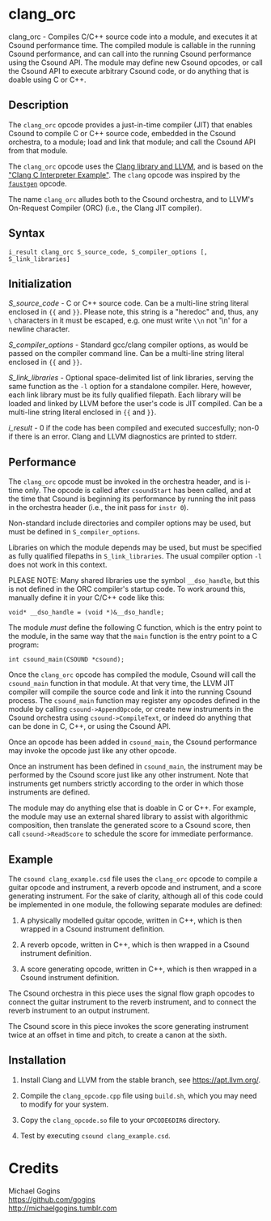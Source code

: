 # clang_orc

clang_orc - Compiles C/C++ source code into a module, and executes it at
Csound performance time. The compiled module is callable in the running Csound 
performance, and can call into the running Csound performance using the Csound 
API. The module may define new Csound opcodes, or call the Csound API to 
execute arbitrary Csound code, or do anything that is doable using C or C++.

## Description

The `clang_orc` opcode provides a just-in-time compiler (JIT) that enables 
Csound to compile C or C++ source code, embedded in the Csound orchestra, to a 
module; load and link that module; and call the Csound API from that module.

The `clang_orc` opcode uses the [Clang library and LLVM](https://llvm.org/), and 
is based on the ["Clang C Interpreter Example"](https://github.com/llvm/llvm-project/tree/main/clang/examples/clang-interpreter). 
The `clang` opcode was inspired by the 
[`faustgen`](https://csound.com/docs/manual/faustgen.html) opcode.

The name `clang_orc` alludes both to the Csound orchestra, and to LLVM's 
On-Request Compiler (ORC) (i.e., the Clang JIT compiler).

## Syntax
```
i_result clang_orc S_source_code, S_compiler_options [, S_link_libraries]
```
## Initialization

*S_source_code* - C or C++ source code. Can be a multi-line string literal 
enclosed in `{{` and `}}`. Please note, this string is a "heredoc" and, thus, 
any `\` characters in it must be escaped, e.g. one must write `\\n` not '\n' 
for a newline character. 

*S_compiler_options* - Standard gcc/clang compiler options, as would be passed 
on the compiler command line. Can be a multi-line string literal enclosed in 
`{{` and `}}`.

*S_link_libraries* - Optional space-delimited list of link libraries, serving 
the same function as the `-l` option for a standalone compiler. Here, however, 
each link library must be its fully qualified filepath. Each library will be 
loaded and linked by LLVM before the user's code is JIT compiled. Can be a 
multi-line string literal enclosed in `{{` and `}}`. 

*i_result* - 0 if the code has been compiled and executed succesfully; 
non-0 if there is an error. Clang and LLVM diagnostics are printed to stderr.

## Performance

The `clang_orc` opcode must be invoked in the orchestra header, and is i-time 
only. The opcode is called after `csoundStart` has been called, and at the 
time that Csound is beginning its performance by running the init pass in the 
orchestra header (i.e., the init pass for `instr 0`).

Non-standard include directories and compiler options may be used, but must be 
defined in `S_compiler_options`.

Libraries on which the module depends may be used, but must be specified as 
fully qualified filepaths in `S_link_libraries`. The usual compiler option 
`-l` does not work in this context.

PLEASE NOTE: Many shared libraries use the symbol `__dso_handle`, but this is 
not defined in the ORC compiler's startup code. To work around this, manually 
define it in your C/C++ code like this:
```
void* __dso_handle = (void *)&__dso_handle;
```
The module _must_ define the following C function, which is the entry point to 
the module, in the same way that the `main` function is the entry point to a C 
program:
```
int csound_main(CSOUND *csound);
```
Once the `clang_orc` opcode has compiled the module, Csound will call the 
`csound_main` function in that module. At that very time, the LLVM JIT 
compiler will compile the source code and link it into the running Csound 
process. The `csound_main` function may register any opcodes defined in the 
module by calling `csound->AppendOpcode`, or create new instruments in the 
Csound orchestra using `csound->CompileText`, or indeed do anything that can 
be done in C, C++, or using the Csound API.

Once an opcode has been added in `csound_main`, the Csound 
performance may invoke the opcode just like any other opcode.

Once an instrument has been defined in `csound_main`, the 
instrument may be performed by the Csound score just like any other 
instrument. Note that instruments get numbers strictly according to 
the order in which those instruments are defined.

The module may do anything else that is doable in C or C++. For example,
the module may use an external shared library to assist with algorithmic 
composition, then translate the generated score to a Csound score, then 
call `csound->ReadScore` to schedule the score for immediate performance.

## Example

The `csound clang_example.csd` file uses the `clang_orc` opcode to 
compile a guitar opcode and instrument, a reverb opcode and instrument, 
and a score generating instrument. For the sake of clarity, although all of 
this code could be implemented in one module, the following separate modules 
are defined:

1. A physically modelled guitar opcode, written in C++, which is then 
    wrapped in a Csound instrument definition.
   
2. A reverb opcode, written in C++, which is then wrapped in a Csound instrument 
   definition.

3. A score generating opcode, written in C++, which is then wrapped in a Csound 
   instrument definition.
   
The Csound orchestra in this piece uses the signal flow graph opcodes to connect 
the guitar instrument to the reverb instrument, and to connect the reverb 
instrument to an output instrument.

The Csound score in this piece invokes the score generating instrument twice at 
an offset in time and pitch, to create a canon at the sixth.

## Installation

1. Install Clang and LLVM from the stable branch, see https://apt.llvm.org/.

2. Compile the `clang_opcode.cpp` file using `build.sh`, which you may need to 
   modify for your system.
   
3. Copy the `clang_opcode.so` file to your `OPCODE6DIR6` directory.
   
4. Test by executing `csound clang_example.csd`. 

# Credits

Michael Gogins<br>
https://github.com/gogins<br>
http://michaelgogins.tumblr.com

